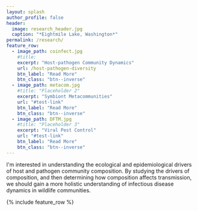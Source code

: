 ```yaml
---
layout: splash
author_profile: false
header:
  image: research_header.jpg
  caption: "*Eightmile Lake, Washington*"
permalink: /research/
feature_row:
  - image_path: coinfect.jpg
    #title: 
    excerpt: "Host-pathogen Community Dynamics"
    url: /host-pathogen-diversity
    btn_label: "Read More"
    btn_class: "btn--inverse"
  - image_path: metacom.jpg
    #title: "Placeholder 2"
    excerpt: "Symbiont Metacommunities"
    url: "#test-link"
    btn_label: "Read More"
    btn_class: "btn--inverse"
  - image_path: DFTM.jpg
    #title: "Placeholder 3"
    excerpt: "Viral Pest Control"
    url: "#test-link"
    btn_label: "Read More"
    btn_class: "btn--inverse"
---
```


I'm interested in understanding the ecological and epidemiological drivers of host and pathogen community composition. By studying the drivers of composition, and then determining how composition affects transmission, we should gain a more holistic understanding of infectious disease dynamics in wildlife communities.

{% include feature_row %}